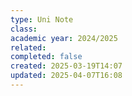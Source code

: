 ```yaml
---
type: Uni Note
class: 
academic year: 2024/2025
related: 
completed: false
created: 2025-03-19T14:07
updated: 2025-04-07T16:08
---
```

